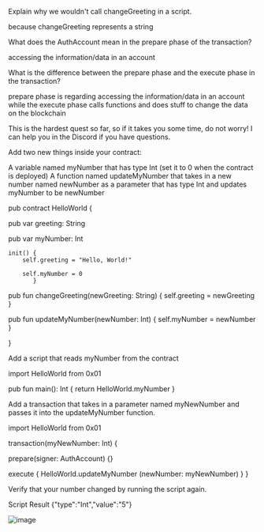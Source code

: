 Explain why we wouldn't call changeGreeting in a script.

because changeGreeting represents a string


What does the AuthAccount mean in the prepare phase of the transaction?

accessing the information/data in an account


What is the difference between the prepare phase and the execute phase in the transaction?

prepare phase is regarding accessing the information/data in an account while the execute phase calls functions and does stuff to change the data on the blockchain


This is the hardest quest so far, so if it takes you some time, do not worry! I can help you in the Discord if you have questions.

Add two new things inside your contract:

A variable named myNumber that has type Int (set it to 0 when the contract is deployed)
A function named updateMyNumber that takes in a new number named newNumber as a parameter that has type Int and updates myNumber to be newNumber

pub contract HelloWorld {


pub var greeting: String

pub var myNumber: Int

    init() {
        self.greeting = "Hello, World!"

        self.myNumber = 0
           }


pub fun changeGreeting(newGreeting: String) {
    self.greeting = newGreeting
}

pub fun updateMyNumber(newNumber: Int) {
    self.myNumber = newNumber
}

}



Add a script that reads myNumber from the contract


import HelloWorld from 0x01

pub fun main(): Int {
    return HelloWorld.myNumber
}



Add a transaction that takes in a parameter named myNewNumber and passes it into the updateMyNumber function. 


import HelloWorld from 0x01

transaction(myNewNumber: Int) {

  prepare(signer: AuthAccount) {}

  execute {
    HelloWorld.updateMyNumber (newNumber: myNewNumber)
  }
}


Verify that your number changed by running the script again.

Script Result {"type":"Int","value":"5"}

![image](https://user-images.githubusercontent.com/104722876/166572180-334dd704-60af-4098-b9d5-aeb87c1b8e31.png)
